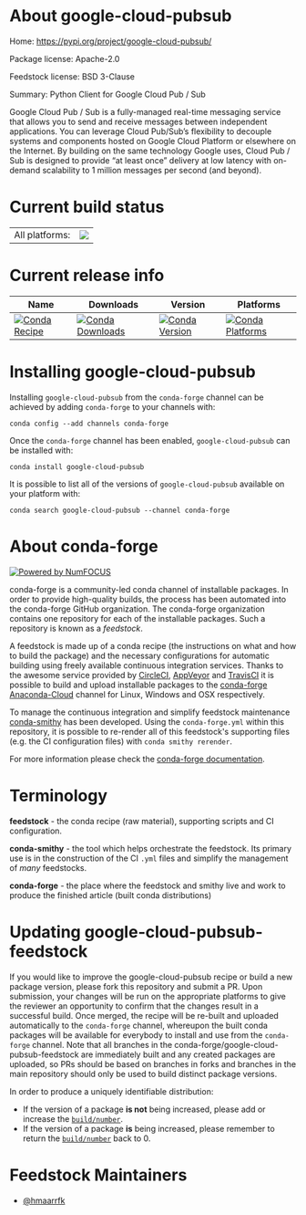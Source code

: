 About google-cloud-pubsub
=========================

Home: https://pypi.org/project/google-cloud-pubsub/

Package license: Apache-2.0

Feedstock license: BSD 3-Clause

Summary: Python Client for Google Cloud Pub / Sub

Google Cloud Pub / Sub is a fully-managed real-time messaging service that
allows you to send and receive messages between independent applications.
You can leverage Cloud Pub/Sub’s flexibility to decouple systems and
components hosted on Google Cloud Platform or elsewhere on the Internet. By
building on the same technology Google uses, Cloud Pub / Sub is designed to
provide “at least once” delivery at low latency with on-demand scalability
to 1 million messages per second (and beyond).


Current build status
====================


<table><tr><td>All platforms:</td>
    <td>
      <a href="https://dev.azure.com/conda-forge/feedstock-builds/_build/latest?definitionId=8530&branchName=master">
        <img src="https://dev.azure.com/conda-forge/feedstock-builds/_apis/build/status/google-cloud-pubsub-feedstock?branchName=master">
      </a>
    </td>
  </tr>
</table>

Current release info
====================

| Name | Downloads | Version | Platforms |
| --- | --- | --- | --- |
| [![Conda Recipe](https://img.shields.io/badge/recipe-google--cloud--pubsub-green.svg)](https://anaconda.org/conda-forge/google-cloud-pubsub) | [![Conda Downloads](https://img.shields.io/conda/dn/conda-forge/google-cloud-pubsub.svg)](https://anaconda.org/conda-forge/google-cloud-pubsub) | [![Conda Version](https://img.shields.io/conda/vn/conda-forge/google-cloud-pubsub.svg)](https://anaconda.org/conda-forge/google-cloud-pubsub) | [![Conda Platforms](https://img.shields.io/conda/pn/conda-forge/google-cloud-pubsub.svg)](https://anaconda.org/conda-forge/google-cloud-pubsub) |

Installing google-cloud-pubsub
==============================

Installing `google-cloud-pubsub` from the `conda-forge` channel can be achieved by adding `conda-forge` to your channels with:

```
conda config --add channels conda-forge
```

Once the `conda-forge` channel has been enabled, `google-cloud-pubsub` can be installed with:

```
conda install google-cloud-pubsub
```

It is possible to list all of the versions of `google-cloud-pubsub` available on your platform with:

```
conda search google-cloud-pubsub --channel conda-forge
```


About conda-forge
=================

[![Powered by NumFOCUS](https://img.shields.io/badge/powered%20by-NumFOCUS-orange.svg?style=flat&colorA=E1523D&colorB=007D8A)](http://numfocus.org)

conda-forge is a community-led conda channel of installable packages.
In order to provide high-quality builds, the process has been automated into the
conda-forge GitHub organization. The conda-forge organization contains one repository
for each of the installable packages. Such a repository is known as a *feedstock*.

A feedstock is made up of a conda recipe (the instructions on what and how to build
the package) and the necessary configurations for automatic building using freely
available continuous integration services. Thanks to the awesome service provided by
[CircleCI](https://circleci.com/), [AppVeyor](https://www.appveyor.com/)
and [TravisCI](https://travis-ci.com/) it is possible to build and upload installable
packages to the [conda-forge](https://anaconda.org/conda-forge)
[Anaconda-Cloud](https://anaconda.org/) channel for Linux, Windows and OSX respectively.

To manage the continuous integration and simplify feedstock maintenance
[conda-smithy](https://github.com/conda-forge/conda-smithy) has been developed.
Using the ``conda-forge.yml`` within this repository, it is possible to re-render all of
this feedstock's supporting files (e.g. the CI configuration files) with ``conda smithy rerender``.

For more information please check the [conda-forge documentation](https://conda-forge.org/docs/).

Terminology
===========

**feedstock** - the conda recipe (raw material), supporting scripts and CI configuration.

**conda-smithy** - the tool which helps orchestrate the feedstock.
                   Its primary use is in the construction of the CI ``.yml`` files
                   and simplify the management of *many* feedstocks.

**conda-forge** - the place where the feedstock and smithy live and work to
                  produce the finished article (built conda distributions)


Updating google-cloud-pubsub-feedstock
======================================

If you would like to improve the google-cloud-pubsub recipe or build a new
package version, please fork this repository and submit a PR. Upon submission,
your changes will be run on the appropriate platforms to give the reviewer an
opportunity to confirm that the changes result in a successful build. Once
merged, the recipe will be re-built and uploaded automatically to the
`conda-forge` channel, whereupon the built conda packages will be available for
everybody to install and use from the `conda-forge` channel.
Note that all branches in the conda-forge/google-cloud-pubsub-feedstock are
immediately built and any created packages are uploaded, so PRs should be based
on branches in forks and branches in the main repository should only be used to
build distinct package versions.

In order to produce a uniquely identifiable distribution:
 * If the version of a package **is not** being increased, please add or increase
   the [``build/number``](https://conda.io/docs/user-guide/tasks/build-packages/define-metadata.html#build-number-and-string).
 * If the version of a package **is** being increased, please remember to return
   the [``build/number``](https://conda.io/docs/user-guide/tasks/build-packages/define-metadata.html#build-number-and-string)
   back to 0.

Feedstock Maintainers
=====================

* [@hmaarrfk](https://github.com/hmaarrfk/)

